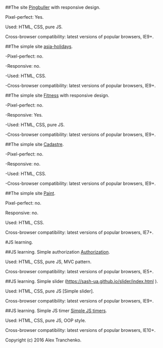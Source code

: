 ##The site [Pingbuller](https://sash-ua.github.io/pingbuller/index.html ) with responsive design.
 
Pixel-perfect: Yes.

Used: HTML, CSS, pure JS. 

Cross-browser compatibility: latest versions of popular browsers, IE9+.

##The simple site [asia-holidays](https://sash-ua.github.io/asia-holidays/index.html ).

-Pixel-perfect: no.

-Responsive: no.

-Used: HTML, CSS. 

-Cross-browser compatibility: latest versions of popular browsers, IE9+.

##The simple site [Fitness](https://sash-ua.github.io/fitness/index.html ) with responsive design. 

-Pixel-perfect: no.

-Responsive: Yes.

-Used: HTML, CSS, pure JS. 

-Cross-browser compatibility: latest versions of popular browsers, IE9+.

##The simple site [Cadastre](https://sash-ua.github.io/Cadastre/index.html ).

-Pixel-perfect: no.

-Responsive: no.

-Used: HTML, CSS. 

-Cross-browser compatibility: latest versions of popular browsers, IE9+.

##The simple site [Paint](https://sash-ua.github.io/Paint/index.html ).

Pixel-perfect: no.

Responsive: no.

Used: HTML, CSS. 

Cross-browser compatibility: latest versions of popular browsers, IE7+.


#JS learning.

##JS learning. Simple authorization [Authorization](https://sash-ua.github.io/authorization/index.html ).

Used: HTML, CSS, pure JS, MVC pattern. 

Cross-browser compatibility: latest versions of popular browsers, IE5+.

##JS learning. Simple slider (https://sash-ua.github.io/slider/index.html ).

Used: HTML, CSS, pure JS [Simple slider].

Cross-browser compatibility: latest versions of popular browsers, IE9+.

##JS learning. Simple JS timer [Simple JS timers](https://sash-ua.github.io/timers/index.html ).

Used: HTML, CSS, pure JS, OOP style. 

Cross-browser compatibility: latest versions of popular browsers, IE10+.


Copyright (c) 2016 Alex Tranchenko.
